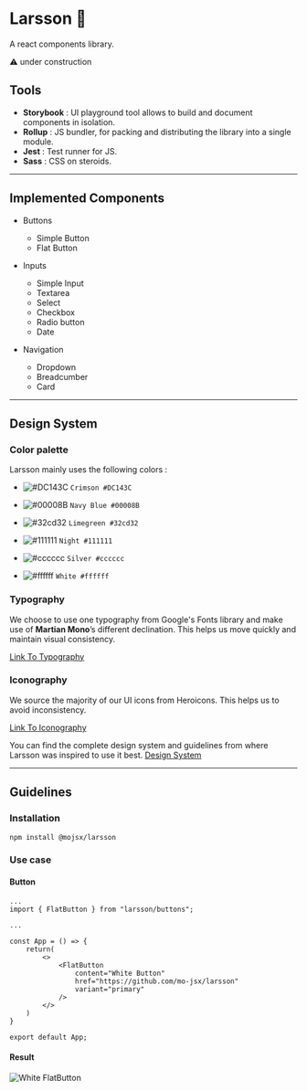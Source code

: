# Larsson 🔫

A react components library.

⚠️ under construction

## Tools

-   **Storybook** : UI playground tool allows to build and document components in isolation.
-   **Rollup** : JS bundler, for packing and distributing the library into a single module.
-   **Jest** : Test runner for JS.
-   **Sass** : CSS on steroids.

---

## Implemented Components

-   Buttons

    -   Simple Button
    -   Flat Button

-   Inputs

    -   Simple Input
    -   Textarea
    -   Select
    -   Checkbox
    -   Radio button
    -   Date

-   Navigation

    -   Dropdown
    -   Breadcumber
    -   Card

---

## Design System

### Color palette

Larsson mainly uses the following colors :

-   ![#DC143C](https://placehold.co/15x15/dc143c/dc143c.png) `Crimson #DC143C`
-   ![#00008B](https://placehold.co/15x15/00008B/00008B.png) `Navy Blue #00008B`

-   ![#32cd32](https://placehold.co/15x15/32cd32/32cd32.png) `Limegreen #32cd32`
-   ![#111111](https://placehold.co/15x15/111111/111111.png) `Night #111111`
-   ![#cccccc](https://placehold.co/15x15/cccccc/cccccc.png) `Silver #cccccc`
-   ![#ffffff](https://placehold.co/15x15/ffffff/ffffff.png) `White #ffffff`

### Typography

We choose to use one typography from Google's Fonts library and make use of **Martian Mono**’s different declination. This helps us move quickly and maintain visual consistency.

[Link To Typography](https://fonts.google.com/specimen/Martian+Mono)

### Iconography

We source the majority of our UI icons from Heroicons. This helps us to avoid inconsistency.

[Link To Iconography](https://heroicons.dev/)

You can find the complete design system and guidelines from where Larsson was inspired to use it best. [Design System](https://snow-coffee-285.notion.site/dd4e110cfd5d4c44a840ff43e289c3c5?v=9d2f7a1c74f04f81966ab0fa3dee4923)

---

## Guidelines

### Installation

```
npm install @mojsx/larsson
```

### Use case

#### **Button**

```
...
import { FlatButton } from "larsson/buttons";

...

const App = () => {
    return(
        <>
            <FlatButton
                content="White Button"
                href="https://github.com/mo-jsx/larsson"
                variant="primary"
            />
        </>
    )
}

export default App;
```

#### **Result**

![White FlatButton](https://media.giphy.com/media/Fg5qQ8QrR2NiL9vqTR/giphy.gif)
